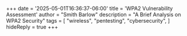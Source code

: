 +++
date = '2025-05-01T16:36:37-06:00'
title = 'WPA2 Vulnerability Assessment'
author = "Smith Barlow"
description = "A Brief Analysis on WPA2 Security"
tags = [
    "wireless",
    "pentesting",
    "cybersecurity",
]
hideReply = true
+++
